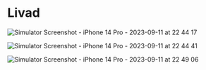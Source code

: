 # Livad


![Simulator Screenshot - iPhone 14 Pro - 2023-09-11 at 22 44 17](https://github.com/yuksekyusuf/Livad/assets/68251921/04f232d4-d17d-4092-bb77-fb9ad4b261b2)

![Simulator Screenshot - iPhone 14 Pro - 2023-09-11 at 22 44 41](https://github.com/yuksekyusuf/Livad/assets/68251921/c3348c2e-0653-4ded-98b0-260533a8b7ee)

![Simulator Screenshot - iPhone 14 Pro - 2023-09-11 at 22 49 06](https://github.com/yuksekyusuf/Livad/assets/68251921/876fcffa-1cc4-49ba-8484-96a869fc8d27)
